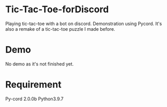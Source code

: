 # Tic-Tac-Toe-forDiscord
Playing tic-tac-toe with a bot on discord.
Demonstration using Pycord.
It's also a remake of a tic-tac-toe puzzle I made before.

# Demo
No demo as it's not finished yet.

# Requirement
Py-cord 2.0.0b
Python3.9.7

